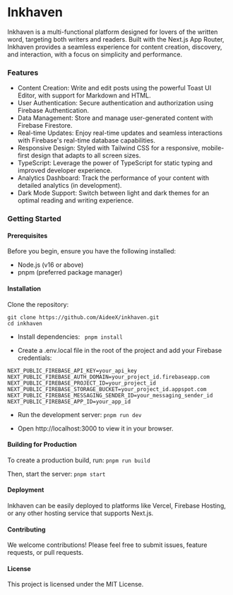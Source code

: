 # Inkhaven

Inkhaven is a multi-functional platform designed for lovers of the written word, targeting both writers and readers. Built with the Next.js App Router, Inkhaven provides a seamless experience for content creation, discovery, and interaction, with a focus on simplicity and performance.

### Features
- Content Creation: Write and edit posts using the powerful Toast UI Editor, with support for Markdown and HTML.
- User Authentication: Secure authentication and authorization using Firebase Authentication.
- Data Management: Store and manage user-generated content with Firebase Firestore.
- Real-time Updates: Enjoy real-time updates and seamless interactions with Firebase's real-time database capabilities.
- Responsive Design: Styled with Tailwind CSS for a responsive, mobile-first design that adapts to all screen sizes.
- TypeScript: Leverage the power of TypeScript for static typing and improved developer experience.
- Analytics Dashboard: Track the performance of your content with detailed analytics (in development).
- Dark Mode Support: Switch between light and dark themes for an optimal reading and writing experience.


### Getting Started
#### Prerequisites
Before you begin, ensure you have the following installed:

- Node.js (v16 or above)
- pnpm (preferred package manager)

#### Installation
Clone the repository:
``` 
git clone https://github.com/AideeX/inkhaven.git
cd inkhaven
```
- Install dependencies:
` pnpm install`

- Create a .env.local file in the root of the project and add your Firebase credentials:

```
NEXT_PUBLIC_FIREBASE_API_KEY=your_api_key
NEXT_PUBLIC_FIREBASE_AUTH_DOMAIN=your_project_id.firebaseapp.com
NEXT_PUBLIC_FIREBASE_PROJECT_ID=your_project_id
NEXT_PUBLIC_FIREBASE_STORAGE_BUCKET=your_project_id.appspot.com
NEXT_PUBLIC_FIREBASE_MESSAGING_SENDER_ID=your_messaging_sender_id
NEXT_PUBLIC_FIREBASE_APP_ID=your_app_id
```

- Run the development server:
`pnpm run dev`

- Open http://localhost:3000 to view it in your browser.

#### Building for Production
To create a production build, run:
`pnpm run build`

Then, start the server:
`pnpm start`

#### Deployment

Inkhaven can be easily deployed to platforms like Vercel, Firebase Hosting, or any other hosting service that supports Next.js.

#### Contributing

We welcome contributions! Please feel free to submit issues, feature requests, or pull requests.

#### License

This project is licensed under the MIT License.

